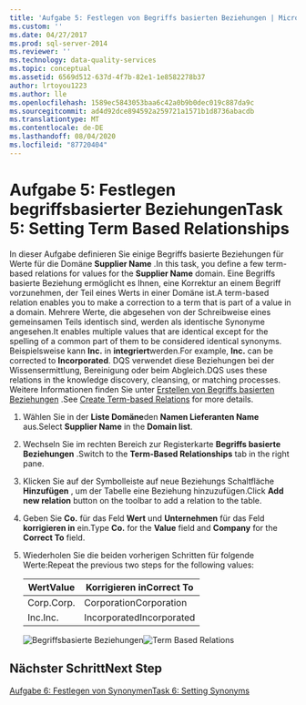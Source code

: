 ```yaml
---
title: 'Aufgabe 5: Festlegen von Begriffs basierten Beziehungen | Microsoft-Dokumentation'
ms.custom: ''
ms.date: 04/27/2017
ms.prod: sql-server-2014
ms.reviewer: ''
ms.technology: data-quality-services
ms.topic: conceptual
ms.assetid: 6569d512-637d-4f7b-82e1-1e8582278b37
author: lrtoyou1223
ms.author: lle
ms.openlocfilehash: 1589ec5843053baa6c42a0b9b0dec019c887da9c
ms.sourcegitcommit: ad4d92dce894592a259721a1571b1d8736abacdb
ms.translationtype: MT
ms.contentlocale: de-DE
ms.lasthandoff: 08/04/2020
ms.locfileid: "87720404"
---
```

# <a name="task-5-setting-term-based-relationships"></a><span data-ttu-id="e69c1-102">Aufgabe 5: Festlegen begriffsbasierter Beziehungen</span><span class="sxs-lookup"><span data-stu-id="e69c1-102">Task 5: Setting Term Based Relationships</span></span>
  <span data-ttu-id="e69c1-103">In dieser Aufgabe definieren Sie einige Begriffs basierte Beziehungen für Werte für die Domäne **Supplier Name** .</span><span class="sxs-lookup"><span data-stu-id="e69c1-103">In this task, you define a few term-based relations for values for the **Supplier Name** domain.</span></span> <span data-ttu-id="e69c1-104">Eine Begriffs basierte Beziehung ermöglicht es Ihnen, eine Korrektur an einem Begriff vorzunehmen, der Teil eines Werts in einer Domäne ist.</span><span class="sxs-lookup"><span data-stu-id="e69c1-104">A term-based relation enables you to make a correction to a term that is part of a value in a domain.</span></span> <span data-ttu-id="e69c1-105">Mehrere Werte, die abgesehen von der Schreibweise eines gemeinsamen Teils identisch sind, werden als identische Synonyme angesehen.</span><span class="sxs-lookup"><span data-stu-id="e69c1-105">It enables multiple values that are identical except for the spelling of a common part of them to be considered identical synonyms.</span></span> <span data-ttu-id="e69c1-106">Beispielsweise kann **Inc.** in **integriert**werden.</span><span class="sxs-lookup"><span data-stu-id="e69c1-106">For example, **Inc.** can be corrected to **Incorporated**.</span></span> <span data-ttu-id="e69c1-107">DQS verwendet diese Beziehungen bei der Wissensermittlung, Bereinigung oder beim Abgleich.</span><span class="sxs-lookup"><span data-stu-id="e69c1-107">DQS uses these relations in the knowledge discovery, cleansing, or matching processes.</span></span> <span data-ttu-id="e69c1-108">Weitere Informationen finden Sie unter [Erstellen von Begriffs basierten Beziehungen](https://msdn.microsoft.com/library/hh510404.aspx) .</span><span class="sxs-lookup"><span data-stu-id="e69c1-108">See [Create Term-based Relations](https://msdn.microsoft.com/library/hh510404.aspx) for more details.</span></span>  
  
1.  <span data-ttu-id="e69c1-109">Wählen Sie in der **Liste Domäne**den **Namen Lieferanten Name** aus.</span><span class="sxs-lookup"><span data-stu-id="e69c1-109">Select **Supplier Name** in the **Domain list**.</span></span>  
  
2.  <span data-ttu-id="e69c1-110">Wechseln Sie im rechten Bereich zur Registerkarte **Begriffs basierte Beziehungen** .</span><span class="sxs-lookup"><span data-stu-id="e69c1-110">Switch to the **Term-Based Relationships** tab in the right pane.</span></span>  
  
3.  <span data-ttu-id="e69c1-111">Klicken Sie auf der Symbolleiste auf neue Beziehungs Schaltfläche **Hinzufügen** , um der Tabelle eine Beziehung hinzuzufügen.</span><span class="sxs-lookup"><span data-stu-id="e69c1-111">Click **Add new relation** button on the toolbar to add a relation to the table.</span></span>  
  
4.  <span data-ttu-id="e69c1-112">Geben Sie **Co.** für das Feld **Wert** und **Unternehmen** für das Feld **korrigieren in** ein.</span><span class="sxs-lookup"><span data-stu-id="e69c1-112">Type **Co.** for the **Value** field and **Company** for the **Correct To** field.</span></span>  
  
5.  <span data-ttu-id="e69c1-113">Wiederholen Sie die beiden vorherigen Schritten für folgende Werte:</span><span class="sxs-lookup"><span data-stu-id="e69c1-113">Repeat the previous two steps for the following values:</span></span>  
  
    |<span data-ttu-id="e69c1-114">Wert</span><span class="sxs-lookup"><span data-stu-id="e69c1-114">Value</span></span>|<span data-ttu-id="e69c1-115">Korrigieren in</span><span class="sxs-lookup"><span data-stu-id="e69c1-115">Correct To</span></span>|  
    |-----------|----------------|  
    |<span data-ttu-id="e69c1-116">Corp.</span><span class="sxs-lookup"><span data-stu-id="e69c1-116">Corp.</span></span>|<span data-ttu-id="e69c1-117">Corporation</span><span class="sxs-lookup"><span data-stu-id="e69c1-117">Corporation</span></span>|  
    |<span data-ttu-id="e69c1-118">Inc.</span><span class="sxs-lookup"><span data-stu-id="e69c1-118">Inc.</span></span>|<span data-ttu-id="e69c1-119">Incorporated</span><span class="sxs-lookup"><span data-stu-id="e69c1-119">Incorporated</span></span>|  
  
     <span data-ttu-id="e69c1-120">![Begriffsbasierte Beziehungen](../../2014/tutorials/media/et-settingtermbasedrelations.jpg "Begriffsbasierte Beziehungen")</span><span class="sxs-lookup"><span data-stu-id="e69c1-120">![Term Based Relations](../../2014/tutorials/media/et-settingtermbasedrelations.jpg "Term Based Relations")</span></span>  
  
## <a name="next-step"></a><span data-ttu-id="e69c1-121">Nächster Schritt</span><span class="sxs-lookup"><span data-stu-id="e69c1-121">Next Step</span></span>  
 [<span data-ttu-id="e69c1-122">Aufgabe 6: Festlegen von Synonymen</span><span class="sxs-lookup"><span data-stu-id="e69c1-122">Task 6: Setting Synonyms</span></span>](../../2014/tutorials/task-6-setting-synonyms.md)  
  
  
